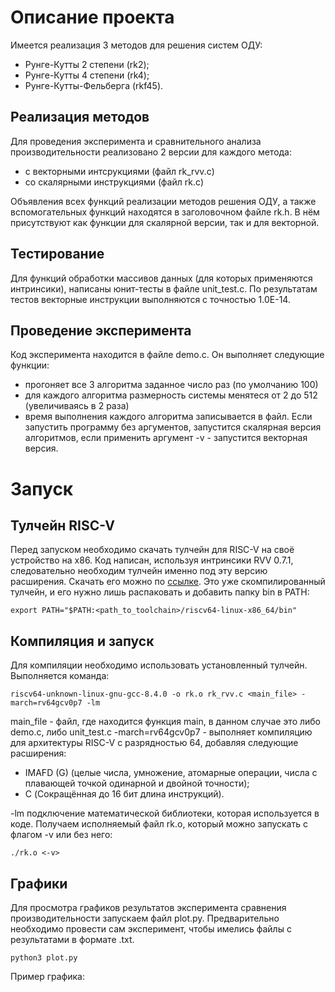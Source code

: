 # Описание проекта
Имеется реализация 3 методов для решения систем ОДУ:
 - Рунге-Кутты 2 степени (rk2);
 - Рунге-Кутты 4 степени (rk4);
 - Рунге-Кутты-Фельберга (rkf45).

## Реализация методов
Для проведения эксперимента и сравнительного анализа производительности реализовано 2 версии для каждого метода:
 - c векторными интсрукциями (файл rk_rvv.c)
 - со скалярными инструкциями (файл rk.c)

Объявления всех функций реализации методов решения ОДУ, а также вспомогательных функций находятся в заголовочном файле rk.h. В нём присутствуют как функции для скалярной версии, так и для векторной.

## Тестирование
Для функций обработки массивов данных (для которых применяются интринсики), написаны юнит-тесты в файле unit_test.c. По результатам тестов векторные инструкции выполняются с точностью 1.0E-14.


## Проведение эксперимента
Код эксперимента находится в файле demo.c. Он выполняет следующие функции:
- прогоняет все 3 алгоритма заданное число раз (по умолчанию 100)
- для каждого алгоритма размерность системы менятеся от 2 до 512 (увеличиваясь в 2 раза)
- время выполнения каждого алгоритма записывается в файл.
Если запустить программу без аргументов, запустится скалярная версия алгоритмов, если применить аргумент -v - запустится векторная версия.


# Запуск
## Тулчейн RISC-V
Перед запуском необходимо скачать тулчейн для RISC-V на своё устройство на x86. Код написан, используя интринсики RVV 0.7.1, следовательно необходим тулчейн именно под эту версию расширения. Скачать его можно по [ссылке](https://datashare.ed.ac.uk/bitstream/handle/10283/4835/Xuantie-riscv64-linux-x86_64-20210618.tar.gz?sequence=5&isAllowed=y). Это уже скомпилированный тулчейн, и его нужно лишь распаковать и добавить папку bin в PATH:

```export PATH="$PATH:<path_to_toolchain>/riscv64-linux-x86_64/bin"```

## Компиляция и запуск
Для компиляции необходимо использовать установленный тулчейн. Выполняется команда:

```riscv64-unknown-linux-gnu-gcc-8.4.0 -o rk.o rk_rvv.c <main_file> -march=rv64gcv0p7 -lm```

main_file - файл, где находится функция main, в данном случае это либо demo.c, либо unit_test.c
-march=rv64gcv0p7 - выполняет компиляцию для архитектуры RISC-V с разрядностью 64, добавляя следующие расширения:
- IMAFD (G) (целые числа, умножение, атомарные операции, числа с плавающей точкой одинарной и двойной точности);
- C (Сокращённая до 16 бит длина инструкций).

-lm подключение математической библиотеки, которая используется в коде.
Получаем исполняемый файл rk.o, который можно запускать с флагом -v или без него:

```./rk.o <-v>```

## Графики
Для просмотра графиков результатов эксперимента сравнения производительности запускаем файл plot.py. Предварительно необходимо провести сам эксперимент, чтобы имелись файлы с результатами в формате .txt.

```python3 plot.py```

Пример графика:



